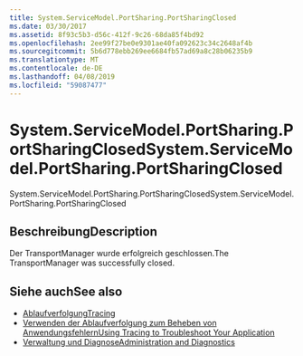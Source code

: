 ```yaml
---
title: System.ServiceModel.PortSharing.PortSharingClosed
ms.date: 03/30/2017
ms.assetid: 8f93c5b3-d56c-412f-9c26-68da85f4bd92
ms.openlocfilehash: 2ee99f27be0e9301ae40fa092623c34c2648af4b
ms.sourcegitcommit: 5b6d778ebb269ee6684fb57ad69a8c28b06235b9
ms.translationtype: MT
ms.contentlocale: de-DE
ms.lasthandoff: 04/08/2019
ms.locfileid: "59087477"
---
```

# <a name="systemservicemodelportsharingportsharingclosed"></a><span data-ttu-id="3caa4-102">System.ServiceModel.PortSharing.PortSharingClosed</span><span class="sxs-lookup"><span data-stu-id="3caa4-102">System.ServiceModel.PortSharing.PortSharingClosed</span></span>
<span data-ttu-id="3caa4-103">System.ServiceModel.PortSharing.PortSharingClosed</span><span class="sxs-lookup"><span data-stu-id="3caa4-103">System.ServiceModel.PortSharing.PortSharingClosed</span></span>  
  
## <a name="description"></a><span data-ttu-id="3caa4-104">Beschreibung</span><span class="sxs-lookup"><span data-stu-id="3caa4-104">Description</span></span>  
 <span data-ttu-id="3caa4-105">Der TransportManager wurde erfolgreich geschlossen.</span><span class="sxs-lookup"><span data-stu-id="3caa4-105">The TransportManager was successfully closed.</span></span>  
  
## <a name="see-also"></a><span data-ttu-id="3caa4-106">Siehe auch</span><span class="sxs-lookup"><span data-stu-id="3caa4-106">See also</span></span>

- [<span data-ttu-id="3caa4-107">Ablaufverfolgung</span><span class="sxs-lookup"><span data-stu-id="3caa4-107">Tracing</span></span>](../../../../../docs/framework/wcf/diagnostics/tracing/index.md)
- [<span data-ttu-id="3caa4-108">Verwenden der Ablaufverfolgung zum Beheben von Anwendungsfehlern</span><span class="sxs-lookup"><span data-stu-id="3caa4-108">Using Tracing to Troubleshoot Your Application</span></span>](../../../../../docs/framework/wcf/diagnostics/tracing/using-tracing-to-troubleshoot-your-application.md)
- [<span data-ttu-id="3caa4-109">Verwaltung und Diagnose</span><span class="sxs-lookup"><span data-stu-id="3caa4-109">Administration and Diagnostics</span></span>](../../../../../docs/framework/wcf/diagnostics/index.md)
